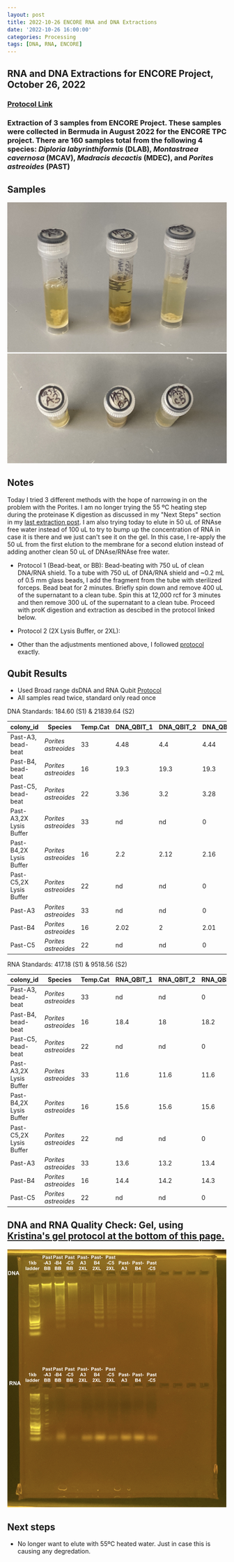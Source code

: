 ```yaml
---
layout: post
title: 2022-10-26 ENCORE RNA and DNA Extractions
date: '2022-10-26 16:00:00'
categories: Processing
tags: [DNA, RNA, ENCORE]
---
```


## RNA and DNA Extractions for ENCORE Project, October 26, 2022

### [Protocol Link](https://zdellaert.github.io/ZD_Putnam_Lab_Notebook/Protocols_Zymo_Quick_DNA_RNA_Miniprep_Plus/)

### Extraction of 3 samples from ENCORE Project. These samples were collected in Bermuda in August 2022 for the ENCORE TPC project. There are 160 samples total from the following 4 species: *Diploria labyrinthiformis* (DLAB), *Montastraea cavernosa* (MCAV), *Madracis decactis* (MDEC), and *Porites astreoides* (PAST)

## Samples

![22022-10-26-tubes.JPG](https://github.com/zdellaert/ZD_Putnam_Lab_Notebook/blob/master/images/samples/2022-10-26-tubes.JPG?raw=true)
![2022-10-26-caps.JPG](https://github.com/zdellaert/ZD_Putnam_Lab_Notebook/blob/master/images/samples/2022-10-26-caps.JPG?raw=true)

## Notes

Today I tried 3 different methods with the hope of narrowing in on the problem with the Porites. I am no longer trying the 55 ºC heating step during the proteinase K digestion as discussed in my "Next Steps" section in my [last extraction post](https://zdellaert.github.io/ZD_Putnam_Lab_Notebook/ENCORE-RNA-DNA-Extractions-2022-10-24/). I am also trying today to elute in 50 uL of RNAse free water instead of 100 uL to try to bump up the concentration of RNA in case it is there and we just can't see it on the gel. In this case, I re-apply the 50 uL from the first elution to the membrane for a second elution instead of adding another clean 50 uL of DNAse/RNAse free water.

- Protocol 1 (Bead-beat, or BB): Bead-beating with 750 uL of clean DNA/RNA shield. To a tube with 750 uL of DNA/RNA shield and ~0.2 mL of 0.5 mm glass beads, I add the fragment from the tube with sterilized forceps. Bead beat for 2 minutes. Briefly spin down and remove 400 uL of the supernatant to a clean tube. Spin this at 12,000 rcf for 3 minutes and then remove 300 uL of the supernatant to a clean tube. Proceed with proK digestion and extraction as descibed in the protocol linked below.

- Protocol 2 (2X Lysis Buffer, or 2XL):

- Other than the adjustments mentioned above, I followed [protocol](https://zdellaert.github.io/ZD_Putnam_Lab_Notebook/Protocols_Zymo_Quick_DNA_RNA_Miniprep_Plus/) exactly.

## Qubit Results

- Used Broad range dsDNA and RNA Qubit [Protocol](https://meschedl.github.io/MESPutnam_Open_Lab_Notebook/Qubit-Protocol/)
- All samples read twice, standard only read once

 DNA Standards: 184.60 (S1) & 21839.64 (S2)

| colony_id | Species              | Temp.Cat | DNA_QBIT_1 | DNA_QBIT_2 | DNA_QBIT_AVG |
|-----------|----------------------|----------|------------|------------|--------------|
| Past-A3, bead-beat   | *Porites astreoides* | 33       | 4.48       | 4.4        | 4.44         |
| Past-B4, bead-beat   | *Porites astreoides* | 16       | 19.3       | 19.3       | 19.3         |
| Past-C5, bead-beat   | *Porites astreoides* | 22       | 3.36       | 3.2        | 3.28         |
| Past-A3,2X Lysis Buffer   | *Porites astreoides* | 33       | nd         | nd         | 0            |
| Past-B4,2X Lysis Buffer   | *Porites astreoides* | 16       | 2.2        | 2.12       | 2.16         |
| Past-C5,2X Lysis Buffer   | *Porites astreoides* | 22       | nd         | nd         | 0            |
| Past-A3   | *Porites astreoides* | 33       | nd         | nd         | 0            |
| Past-B4   | *Porites astreoides* | 16       | 2.02       | 2          | 2.01         |
| Past-C5   | *Porites astreoides* | 22       | nd         | nd         | 0            |

RNA Standards: 417.18 (S1) & 9518.56 (S2)

| colony_id | Species              | Temp.Cat | RNA_QBIT_1 | RNA_QBIT_2 | RNA_QBIT_AVG |
|-----------|----------------------|----------|------------|------------|--------------|
| Past-A3, bead-beat   | *Porites astreoides* | 33       | nd         | nd         | 0            |
| Past-B4, bead-beat   | *Porites astreoides* | 16       | 18.4       | 18         | 18.2         |
| Past-C5, bead-beat   | *Porites astreoides* | 22       | nd         | nd         | 0            |
| Past-A3,2X Lysis Buffer   | *Porites astreoides* | 33       | 11.6       | 11.6       | 11.6         |
| Past-B4,2X Lysis Buffer   | *Porites astreoides* | 16       | 15.6       | 15.6       | 15.6         |
| Past-C5,2X Lysis Buffer   | *Porites astreoides* | 22       | nd         | nd         | 0            |
| Past-A3   | *Porites astreoides* | 33       | 13.6       | 13.2       | 13.4         |
| Past-B4   | *Porites astreoides* | 16       | 14.4       | 14.2       | 14.3         |
| Past-C5   | *Porites astreoides* | 22       | nd         | nd         | 0            |

## DNA and RNA Quality Check: Gel, using [Kristina's gel protocol at the bottom of this page.](https://zdellaert.github.io/ZD_Putnam_Lab_Notebook/Protocols_Zymo_Quick_DNA_RNA_Miniprep_Plus/)

![2022-10-26-gel.JPG](https://github.com/zdellaert/ZD_Putnam_Lab_Notebook/blob/master/images/gels/2022-10-26-gel.JPG?raw=true)

## Next steps

- No longer want to elute with 55ºC heated water. Just in case this is causing any degredation.
